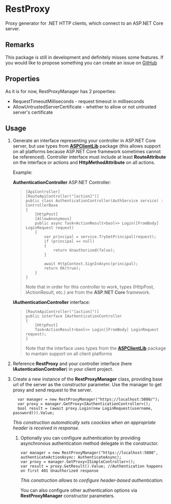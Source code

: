 # RestProxy
Proxy generator for .NET HTTP clients, which connect to an ASP.NET Core server.

## Remarks
This package is still in development and definitely misses some features. If you would like to propose something you can create an issue on [GitHub](https://github.com/ja3cob/RestProxy)

## Properties
As it is for now, RestProxyManager has 2 properties:
- RequestTimeoutMilliseconds - request timeout in milliseconds
- AllowUntrustedServerCertificate - whether to allow or not untrusted server's certificate

## Usage
1. Generate an interface representing your controller in ASP.NET Core server, but use types from **[ASPClientLib](https://github.com/ja3cob/ASPClientLib)** package (this allows support on all platforms because ASP.NET Core framework sometimes cannot be referenced). Controller interface must include at least **RouteAttribute** on the interface or actions and **HttpMethodAttribute** on all actions.

    Example:

    **AuthenticationController** ASP.NET Controller:
    >     [ApiController]
    >     [RouteApiController("[action]")]
    >     public class AuthenticationController(AuthService service) : ControllerBase
    >     {
    >         [HttpPost]
    >         [AllowAnonymous]
    >         public async Task<ActionResult<bool>> Login([FromBody] LoginRequest request)
    >         {
    >             var principal = service.TryGetPrincipal(request);
    >             if (principal == null)
    >             {
    >                 return Unauthorized(false);
    >             }
    >     
    >             await HttpContext.SignInAsync(principal);
    >             return Ok(true);
    >         }
    >     }
    > Note that in order for this controller to work, types (HttpPost, IActionResult, etc.) are from the **ASP.NET Core** framework.
    
    **IAuthenticationController** interface:
    >     [RouteApiController("[action]")]
    >     public interface IAuthenticationController
    >     {
    >         [HttpPost]
    >         Task<ActionResult<bool>> Login([FromBody] LoginRequest request);
    >     }
    > Note that the interface uses types from the **[ASPClientLib](https://github.com/ja3cob/ASPClientLib)** package to mantain support on all client platforms
    
2. Reference **RestProxy** and your controller interface (here **IAutenticationController**) in your client project.
3. Create a new instance of the **RestProxyManager** class, providing base url of the server as the constructor parameter. Use the manager to get proxy and send request to the server.

         var manager = new RestProxyManager("https://localhost:5000/");
         var proxy = manager.GetProxy<IAuthenticationController>();
         bool result = (await proxy.Login(new LoginRequest(username, password))).Value;

    *This construction automatically sets coockies when an appropriate header is received in response.*

    1. Optionally you can configure authentication by providing asynchronous authentication method delegate in the constructor.

        ```
        var manager = new RestProxyManager("https://localhost:5000", authenticateActionAsync: AuthenticateAsync);
        var proxy = manager.GetProxy<ISimpleController>();
        var result = proxy.GetResult().Value; //Authentication happens on first 401 Unauthorized response
        ```
        *This construction allows to configure header-based authentication.*

        You can also configure other authentication options via **RestProxyManager** constructor parameters.
